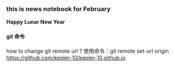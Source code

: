 ### this is news notebook for February

**Happy Lunar New Year**

#### git 命令

how to change git remote url ?
使用命令：git remote set-url origin https://github.com/kepler-10/kepler-10.github.io


